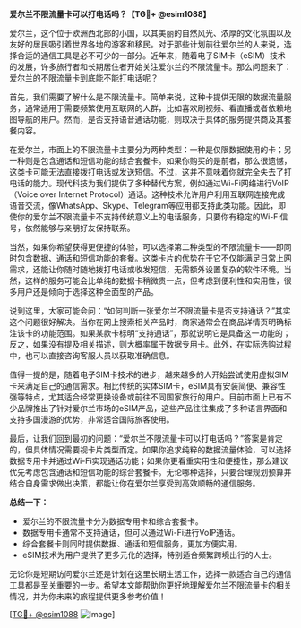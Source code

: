**爱尔兰不限流量卡可以打电话吗？【TG💪+ @esim1088】**

爱尔兰，这个位于欧洲西北部的小国，以其美丽的自然风光、浓厚的文化氛围以及友好的居民吸引着世界各地的游客和移民。对于那些计划前往爱尔兰的人来说，选择合适的通信工具是必不可少的一部分。近年来，随着电子SIM卡（eSIM）技术的发展，许多旅行者和长期居住者开始关注爱尔兰的不限流量卡。那么问题来了：爱尔兰的不限流量卡到底能不能打电话呢？

首先，我们需要了解什么是不限流量卡。简单来说，这种卡提供无限的数据流量服务，通常适用于需要频繁使用互联网的人群，比如喜欢刷视频、看直播或者依赖地图导航的用户。然而，是否支持语音通话功能，则取决于具体的服务提供商及其套餐内容。

在爱尔兰，市面上的不限流量卡主要分为两种类型：一种是仅限数据使用的卡；另一种则是包含通话和短信功能的综合套餐卡。如果你购买的是前者，那么很遗憾，这类卡可能无法直接拨打电话或发送短信。不过，这并不意味着你就完全失去了打电话的能力。现代科技为我们提供了多种替代方案，例如通过Wi-Fi网络进行VoIP（Voice over Internet Protocol）通话。这种技术允许用户利用互联网连接完成语音交流，像WhatsApp、Skype、Telegram等应用都支持此类功能。因此，即使你的爱尔兰不限流量卡不支持传统意义上的电话服务，只要你有稳定的Wi-Fi信号，依然能够与亲朋好友保持联系。

当然，如果你希望获得更便捷的体验，可以选择第二种类型的不限流量卡——即同时包含数据、通话和短信功能的套餐。这类卡片的优势在于它不仅能满足日常上网需求，还能让你随时随地拨打电话或收发短信，无需额外设置复杂的软件环境。当然，这样的服务可能会比单纯的数据卡稍微贵一点，但考虑到便利性和实用性，很多用户还是倾向于选择这种全面型的产品。

说到这里，大家可能会问：“如何判断一张爱尔兰不限流量卡是否支持通话？”其实这个问题很好解决。当你在网上搜索相关产品时，商家通常会在商品详情页明确标注该卡的功能范围。如果某款卡标明“支持通话”，那就说明它是具备这一功能的；反之，如果没有提及相关描述，则大概率属于数据专用卡。此外，在实际选购过程中，也可以直接咨询客服人员以获取准确信息。

值得一提的是，随着电子SIM卡技术的进步，越来越多的人开始尝试使用虚拟SIM卡来满足自己的通信需求。相比传统的实体SIM卡，eSIM具有安装简便、兼容性强等特点，尤其适合经常更换设备或前往不同国家旅行的用户。目前市面上已有不少品牌推出了针对爱尔兰市场的eSIM产品，这些产品往往集成了多种语言界面和支持多国漫游的优势，非常适合国际旅客使用。

最后，让我们回到最初的问题：“爱尔兰不限流量卡可以打电话吗？”答案是肯定的，但具体情况需要视卡片类型而定。如果你追求纯粹的数据流量体验，可以选择数据专用卡并通过Wi-Fi实现通话功能；如果你更看重实用性和便捷性，那么建议优先考虑包含通话和短信功能的综合套餐卡。无论哪种选择，只要合理规划预算并结合自身需求做出决策，都能让你在爱尔兰享受到高效顺畅的通信服务。

**总结一下：**
- 爱尔兰的不限流量卡分为数据专用卡和综合套餐卡。
- 数据专用卡通常不支持通话，但可以通过Wi-Fi进行VoIP通话。
- 综合套餐卡则同时提供数据、通话和短信服务，更加方便实用。
- eSIM技术为用户提供了更多元化的选择，特别适合频繁跨境出行的人士。

无论你是短期访问爱尔兰还是计划在这里长期生活工作，选择一款适合自己的通信工具都是至关重要的一步。希望本文能帮助你更好地理解爱尔兰不限流量卡的相关情况，并为你未来的旅程提供更多参考价值！

[[TG💪+ @esim1088](https://t.me/s/esim1088) ![Image](https://i.postimg.cc/4NQfJmqS/Snipaste-2025-05-13-00-14-12.png)]
